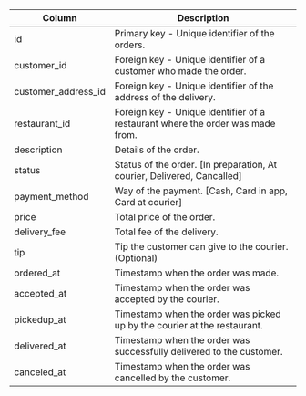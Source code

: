 | Column             | Description |
|--------------------|-------------|
|id                  | Primary key - Unique identifier of the orders. |
|customer_id         | Foreign key - Unique identifier of a customer who made the order. |
|customer_address_id | Foreign key - Unique identifier of the address of the delivery. |
|restaurant_id       | Foreign key - Unique identifier of a restaurant where the order was made from. |
|description         | Details of the order. |
|status              | Status of the order. [In preparation, At courier, Delivered, Cancalled] |
|payment_method      | Way of the payment. [Cash, Card in app, Card at courier] |
|price               | Total price of the order. |
|delivery_fee        | Total fee of the delivery. |
|tip                 | Tip the customer can give to the courier. (Optional) |
|ordered_at          | Timestamp when the order was made. |
|accepted_at         | Timestamp when the order was accepted by the courier. |
|pickedup_at         | Timestamp when the order was picked up by the courier at the restaurant. |
|delivered_at        | Timestamp when the order was successfully delivered to the customer. |
|canceled_at         | Timestamp when the order was cancelled by the customer. |
